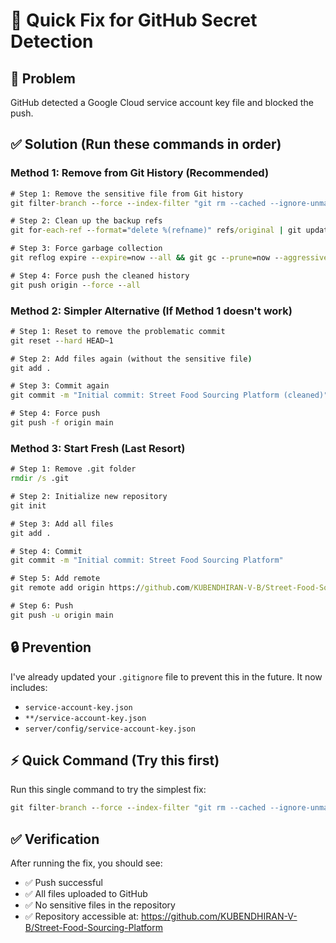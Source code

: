 # 🔧 Quick Fix for GitHub Secret Detection

## 🚨 Problem
GitHub detected a Google Cloud service account key file and blocked the push.

## ✅ Solution (Run these commands in order)

### Method 1: Remove from Git History (Recommended)

```cmd
# Step 1: Remove the sensitive file from Git history
git filter-branch --force --index-filter "git rm --cached --ignore-unmatch server/config/service-account-key.json" --prune-empty --tag-name-filter cat -- --all

# Step 2: Clean up the backup refs
git for-each-ref --format="delete %(refname)" refs/original | git update-ref --stdin

# Step 3: Force garbage collection
git reflog expire --expire=now --all && git gc --prune=now --aggressive

# Step 4: Force push the cleaned history
git push origin --force --all
```

### Method 2: Simpler Alternative (If Method 1 doesn't work)

```cmd
# Step 1: Reset to remove the problematic commit
git reset --hard HEAD~1

# Step 2: Add files again (without the sensitive file)
git add .

# Step 3: Commit again
git commit -m "Initial commit: Street Food Sourcing Platform (cleaned)"

# Step 4: Force push
git push -f origin main
```

### Method 3: Start Fresh (Last Resort)

```cmd
# Step 1: Remove .git folder
rmdir /s .git

# Step 2: Initialize new repository
git init

# Step 3: Add all files
git add .

# Step 4: Commit
git commit -m "Initial commit: Street Food Sourcing Platform"

# Step 5: Add remote
git remote add origin https://github.com/KUBENDHIRAN-V-B/Street-Food-Sourcing-Platform.git

# Step 6: Push
git push -u origin main
```

## 🔒 Prevention

I've already updated your `.gitignore` file to prevent this in the future. It now includes:
- `service-account-key.json`
- `**/service-account-key.json`
- `server/config/service-account-key.json`

## ⚡ Quick Command (Try this first)

Run this single command to try the simplest fix:

```cmd
git filter-branch --force --index-filter "git rm --cached --ignore-unmatch server/config/service-account-key.json" --prune-empty --tag-name-filter cat -- --all && git push origin --force --all
```

## ✅ Verification

After running the fix, you should see:
- ✅ Push successful
- ✅ All files uploaded to GitHub
- ✅ No sensitive files in the repository
- ✅ Repository accessible at: https://github.com/KUBENDHIRAN-V-B/Street-Food-Sourcing-Platform